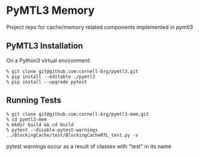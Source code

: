 # PyMTL3 Memory
Project repo for cache/memory related components implemented in pymtl3


## PyMTL3 Installation
On a Python3 virtual environment:
```
% git clone git@github.com:cornell-brg/pymtl3.git
% pip install --editable ./pymtl3
% pip install --upgrade pytest
```

## Running Tests
```
% git clone git@github.com:cornell-brg/pymtl3-mem.git
% cd pymtl3-mem
% mkdir build && cd build
% pytest --disable-pytest-warnings ../BlockingCache/test/BlockingCacheRTL_test.py -v
```
pytest warnings occur as a result of classes with "test" in its name
